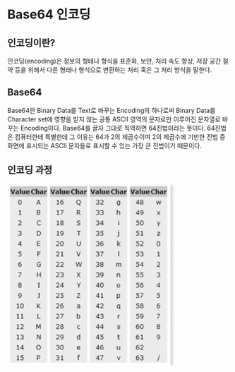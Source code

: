 # Base64 인코딩
## 인코딩이란?
인코딩(encoding)은 정보의 형태나 형식을 표준화, 보안, 처리 속도 향상, 저장 공간 절약 등을 위해서 다른 형태나 형식으로 변환하는 처리 혹은 그 처리 방식을 말한다.

## Base64
Base64란 Binary Data를 Text로 바꾸는 Encoding의 하나로써 Binary Data를 Character set에 영향을 받지 않는 공통 ASCII 영역의 문자로만 이루어진 문자열로 바꾸는 Encoding이다.
Base64를 글자 그대로 직역하면 64진법이라는 뜻이다. 
64진법은 컴퓨터한테 특별한데 그 이유는 64가 2의 제곱수이며 2의 제곱수에 기반한 진법 중 화면에 표시되는 ASCII 문자들로 표시할 수 있는 가장 큰 진법이기 때문이다.

## 인코딩 과정

![base64 문자열표](./.asserts/base64.png)
